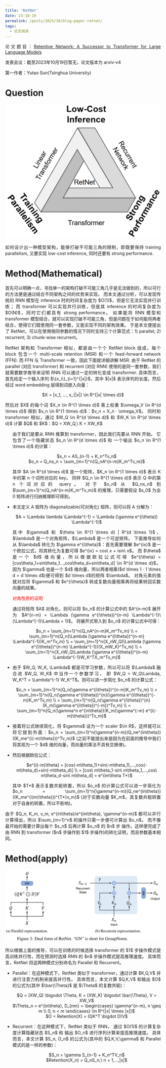 ```yaml
---
title: 'RetNet'
date: 23-10-19
permalink: /posts/2023/10/blog-paper-retnet/
tags:
  - 论文阅读
---
```


<p style="text-align:justify; text-justify:inter-ideograph;"> 论文题目：<a href="https://arxiv.org/abs/2307.08621" target="_blank" title="RetNet">Retentive Network: A Successor to Transformer for Large Language Models</a></p>

发表会议：截至2023年10月19日暂无，论文版本为 arxiv-v4

第一作者：Yutao Sun(Tsinghua University)

Question
===
![impossible triangle](/images/paper_RetNet_impossible_triangle.png)
<p style="text-align:justify; text-justify:inter-ideograph;"> 如何设计出一种模型架构，能够打破不可能三角的限制，即既要保持 training parallelism, 又要实现 low-cost inference, 同时还要有 strong performance. </p>

Method(Mathematical)
===
<p style="text-align:justify; text-justify:inter-ideograph;"> 首先可以明确一点，寻找单一的架构打破不可能三角几乎是无法做到的，所以可行的方法便是通过结合不同架构之间的优势来实现。
而本文通过分析，可以发现传统的 RNN 模型在 inference 时的时间复杂度为 $O(1)$，但是它无法实现并行训练；
而 transformer 可以实现并行训练，但是其 inference 的时间复杂度为 $O(N)$，同时它们都具有 strong performance。
如果能将 RNN 模型和 transformer 模型结合，就可以实现打破不可能三角，但是问题在于如何能将两者结合，使得它们既使用同一套参数，又能实现不同的架构效果。
于是本文便提出了 RetNet，可以在使用相同参数的情况下同时支持三个计算范式：1) parallel; 2) recurrent; 3) chunk-wise recurrent。
<p style="text-align:justify; text-justify:inter-ideograph;"> RetNet 架构和 Transformer 相似，都是由一个个 RetNet block 组成，每个 block 包含一个 multi-scale retention (MSR) 和一个 feed-forward network (FFN).
而 FFN 与 Transformer 一致，因此下面就详细讲解 MSR. 
由于 RetNet 的 parallel (对应 transformer) 和 recurrent (对应 RNN) 使用的是同一套参数，我们就需要数学推导来证明 RNN 可以通过一定的转化变成 transformer.
具体而言，首先给定一个输入序列 $\{x_i\}_{i=1}^{|x|}$，其中 $|x|$ 表示序列的长度。然后经过 word embedding 层得到词嵌入向量：</p>

<center> $X = [x_1, ..., x_{|x|} \in R^{|x| \times d}$ </center>

<p style="text-align:justify; text-justify:inter-ideograph;"> 然后对 $X$ 的每个词 $X_n \in  R^{1 \times d}$ 乘上权重 $\omega_V \in R^{d \times d}$ 得到 $v_n \in R^{1 \times d}$：$v_n = X_n · \omega_V$。
同时和 transformer 相似，通过 $W_Q \in R^{d \times d}$ 和 $W_K \in R^{d \times d}$ 计算 $Q$ 和 $K$：$Q = XW_Q,\ K = XW_K$ </p>

<ol><p style="text-align:justify; text-justify:inter-ideograph;"> 由于我们是要从 RNN 推算到 transformer，因此我们先要从 RNN 开始。
它包含了一个隐藏状态 $s_n \in R^{d \times d}$ 和 一个输出 $o_n \in R^{1 \times d}$ 的计算：</p>

<center> $s_n = AS_{n-1} + K_n^Tv_n$ </center>

<center> $o_n = Q_ns_n = \sum_{m=1}^n{Q_nA^{n-m}K_m^Tv_m}$ </center>

<p style="text-align:justify; text-justify:inter-ideograph;"> 其中 $A \in R^{d \times d}$ 是一个矩阵，$K_n \in R^{1 \times d}$ 表示 K 中的第 n 个词所对应的 key。
同样 $Q_n \in R^{1 \times d}$ 表示 Q 中的第 n 个词对应的 query。
对于 $o_n$ 从 $Q_ns_n$ 到 $\sum_{m=1}^n{Q_nA^{n-m}K_m^Tv_m}$ 的推理，只需要假设 $s_0$ 为全 0 矩阵进行归纳推理即可得到。</p></ol>

<ul><li><p style="text-align:justify; text-justify:inter-ideograph;"> 本文定义 A 矩阵为 diagonalizable(可对角化) 矩阵，则可以将 A 分解为： </p>

<center> $A = \Lambda \lambda \Lambda^{-1} = \Lambda (\gamma e^{i\theta}) \Lambda^{-1}$ </center>

<p style="text-align:justify; text-justify:inter-ideograph;"> 其中 $\gamma$ 和 $\theta \in R^{1 \times d} | R^{d \times 1}$，$\lambda$ 是一个对角矩阵，$\Lambda$ 是一个可逆矩阵。
下面推导如何从 $\lambda$ 转化为 $\gamma e^{i\theta}$：首先需要理解 $e^{ix}$ 是一个欧拉公式，将其转化为复数可得 $e^{ix} = cos\ x + isin\ x$。
而 $\theta$ 是一个 $d$ 维向量，所以根据欧拉公式可得 $e^{i\theta} = [cos\theta_1+sin\theta_1...,cos\theta_d+sin\theta_d] \in R^{d \times d}$。
因为 $\gamma$ 也是一个 $d$ 维向量，所以两者相乘($d \times 1 · 1 \times d = d \times d$)便可得到 $d \times d$的矩阵 $\lambda$。
对角元素的值就对应将 $\gamma$ 和 $e^{i\theta}$ 转成复数向量相乘再将结果转回实数向量的结果。</p>

<p style="color: red;"> 对角性质的证明 </p>

<p style="text-align:justify; text-justify:inter-ideograph;"> 通过将矩阵 $A$ 对角化，则可以将 $o_n$ 的计算公式中的 $A^{n-m}$ 展开为 $A^{n-m} = \Lambda (\gamma e^{i\theta})^{n-m} \Lambda^{-1}\ (\Lambda^{-1}\Lambda = 1)$。
将展开式带入到 $o_n$ 的计算公式中可得：</p>

<center> $o_n = \sum_{m=1}^n{Q_nA^{n-m}K_m^Tv_m} \\ 
= \sum_{m=1}^n{Q_n(\Lambda (\gamma e^{i\theta})^{n-m} \Lambda^{-1})K_m^Tv_m} \\
= \sum_{m=1}^n{X_nW_Q(\Lambda (\gamma e^{i\theta})^{n-m} \Lambda^{-1})(X_mW_K)^Tv_m} \\
= \sum_{m=1}^n{X_nW_Q\Lambda (\gamma e^{i\theta})^{n-m} \Lambda^{-1}W_K^TX_m^Tv_m}$ </center></li>

<li><p style="text-align:justify; text-justify:inter-ideograph;"> 由于 $W_Q, W_K, \Lambda$ 都是可学习参数，所以可以将 $\Lambda$ 融合进 $W_Q, W_K$ 中当作一个参数学习，
即 $W_Q = W_Q\Lambda, W_K^T = \Lambda^{-1} W_K^T$。则可以进一步简化 $o_n$ 的计算公式：</p>

<center> $o_n = \sum_{m=1}^n{Q_n(\gamma e^{i\theta})^{n-m}K_m^Tv_m} \\
= \sum_{m=1}^n{Q_n(\gamma e^{i\theta})^{n}(\gamma e^{i\theta})^{-m}K_m^Tv_m} \\
= \sum_{m=1}^n{Q_n(\gamma e^{i\theta})^{n}(K_m(\gamma e^{i\theta})^{-m})^Tv_m} \\
= \sum_{m=1}^n{Q_n(\gamma^n e^{in\theta})(K_m(\gamma^{-m} e^{i(-m)\theta}))^Tv_m}$ </center></li>

<li><p style="text-align:justify; text-justify:inter-ideograph;"> 接着将公式继续简化，将 $\gamma$ 设为一个 scaler $\in R$，这样就可以将它提到外面：$o_n = \sum_{m=1}^n{\gamma^{n-m}(Q_ne^{in\theta})((K_me^{i(-m)\theta}))^Tv_m}$
(之前不能提出来是因为在前面的推导中我们将其视为一个 $d$ 维的向量，而向量的乘法不具有交换律)。</p></li>

<li><p style="text-align:justify; text-justify:inter-ideograph;"> 然后根据欧拉公式：</p>

<center> $e^{i(-m)\theta} = [cos(-m\theta_1)+sin(-m\theta_1),...,cos(-m\theta_d)+sin(-m\theta_d)] \\
= [cos\ m\theta_1-sin\ m\theta_1,...,cos\ m\theta_d-sin\ m\theta_d] = e^{im\theta T*}$ </center>

<p style="text-align:justify; text-justify:inter-ideograph;"> 其中 $T*$ 表示复数共轭转置，所以 $o_n$ 的计算公式可以进一步简化为 $o_n = \sum_{m=1}^n{\gamma^{n-m}(Q_ne^{in\theta})((K_me^{i(m)\theta}))^{T*}v_m}$ 
(对于实数向量 $K_m$，其复数共轭转置对于自身的转置，所以不影响)。</p></li></ul>

<p style="text-align:justify; text-justify:inter-ideograph;"> 由于 $Q_n, K_m, v_m, e^{in\theta}/e^{im\theta}, \gamma^{n-m}$ 都可以并行计算得出，所以 $\sum_{m=1}^n$ 的操作只需一步便可计算出 $o_n$。
而不像最开始的需要计算出每个 $s_n$ 后再计算 $o_n$ 的 $n$ 步 操作。这样便完成了由 RNN 到 transformer ($n$ 步操作到 $1$ 步操作)的转化证明，而且参数基本相同。

Method(apply)
===

![RetNet Architecture](/images/paper_RetNet_architecture.png)

<p style="text-align:justify; text-justify:inter-ideograph;"> 所以根据上面的推导，可以在训练的时候选择 transformer 的 $1$ 步操作模式提高训练并行性，而在预测时选择 RNN 的 $n$ 步操作模式提高推理速度。
具体而言，RetNet 将这两种模式分别命名为 Parallel 和 Recurrent。</p>

<ul><li><p style="text-align:justify; text-justify:inter-ideograph;"> Parallel：在这种模式下，RetNet 类似于 transformer，通过计算 $K,Q,V$ 并进行注意力机制来提高并行性。
具体而言，本文计算 $Q,K,V$ 和输出 $O$ 的公式为(其中 $\bar{\Theta}$ 是 $\Theta$ 的复数共轭)：</p>

<center> $Q = (XW_Q) \bigodot \Theta, K = (XW_K) \bigodot \bar{\Theta}, V = XW_V$ </center>

<center> $\Theta_n = e^{in\theta}, D_{nm} = \begin{cases} \gamma^{n-m}, n \geq m \\ 0, n < m \end{cases} \in R^{|x| \times |x|}$ </center>

<center> $O = Retention(X) = (QK^T \bigdot D)V$ </center></li>

<li><p style="text-align:justify; text-justify:inter-ideograph;"> Recurrent：在这种模式下，RetNet 类似于 RNN，
通过 $O(1)$ 的计算复杂度计算隐藏状态 $S_n$ 和 输出 $O_n$ 进行序列计算来提高推理速度。
具体而言，本文计算 $S_n, O_n$ 的公式为(其中的 $Q,K,V,\gamma$ 和 Parallel 模式的是一样的参数)：</p>

<center> $S_n = \gamma S_{n-1} + K_n^TV_n$ </center>

<center> $Retention(X_n) = Q_nS_n,\ n = 1,...,|x|$ </center></li>
</ul>




